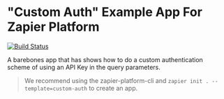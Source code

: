 # "Custom Auth" Example App For Zapier Platform

[![Build Status](https://travis-ci.org/zapier/zapier-platform-example-app-custom-auth.svg?branch=master)](https://travis-ci.org/zapier/zapier-platform-example-app-custom-auth)

A barebones app that has shows how to do a custom authentication scheme of using an API Key in the query parameters.

> We recommend using the zapier-platform-cli and `zapier init . --template=custom-auth` to create an app.
